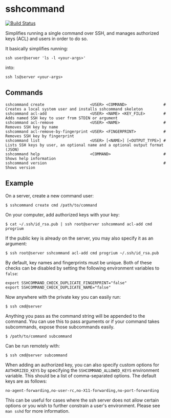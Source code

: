 # sshcommand

[![Build Status](https://github.com/dokku/sshcommand/workflows/CI/badge.svg)](https://github.com/dokku/sshcommand/actions?query=workflow%3ACI)

Simplifies running a single command over SSH, and manages authorized keys (ACL) and users in order to do so.

It basically simplifies running:

```
ssh user@server 'ls -l <your-args>'
```

into:

```
ssh ls@server <your-args>
```

## Commands

```shell
sshcommand create                    <USER> <COMMAND>                # Creates a local system user and installs sshcommand skeleton
sshcommand acl-add                   <USER> <NAME> <KEY_FILE>        # Adds named SSH key to user from STDIN or argument
sshcommand acl-remove                <USER> <NAME>                   # Removes SSH key by name
sshcommand acl-remove-by-fingerprint <USER> <FINGERPRINT>            # Removes SSH key by fingerprint
sshcommand list                      <USER> [<NAME>] [<OUTPUT_TYPE>] # Lists SSH keys by user, an optional name and a optional output format (JSON)
sshcommand help                      <COMMAND>                       # Shows help information
sshcommand version                                                   # Shows version
```

## Example

On a server, create a new command user:

    $ sshcommand create cmd /path/to/command

On your computer, add authorized keys with your key:

    $ cat ~/.ssh/id_rsa.pub | ssh root@server sshcommand acl-add cmd progrium

If the public key is already on the server, you may also specify it as an argument:

    $ ssh root@server sshcommand acl-add cmd progrium ~/.ssh/id_rsa.pub

By default, key names and fingerprints must be unique. Both of these checks can be disabled by setting the following environment variables to `false`:

    export SSHCOMMAND_CHECK_DUPLICATE_FINGERPRINT="false"
    export SSHCOMMAND_CHECK_DUPLICATE_NAME="false"

Now anywhere with the private key you can easily run:

    $ ssh cmd@server

Anything you pass as the command string will be appended to the command. You can use this
to pass arguments or if your command takes subcommands, expose those subcommands easily.

    $ /path/to/command subcommand

Can be run remotely with:

    $ ssh cmd@server subcommand

When adding an authorized key, you can also specify custom options for `AUTHORIZED_KEYS`
by specifying the `SSHCOMMAND_ALLOWED_KEYS` environment variable. This should be a list
of comma-separated options. The default keys are as follows:

```
no-agent-forwarding,no-user-rc,no-X11-forwarding,no-port-forwarding
```

This can be useful for cases where the ssh server does not allow certain options or you
wish to further constrain a user's environment. Please see `man sshd` for more information.

